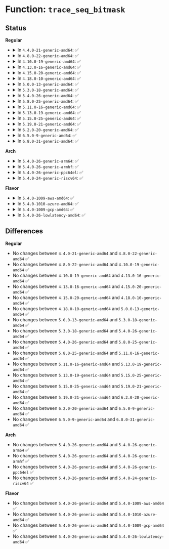 # Function: <code>trace_seq_bitmask</code>

## Status
<b>Regular</b>
<ul>
<li>
<details>
<summary>In <code>4.4.0-21-generic-amd64</code>: ✅</summary>

```c
void trace_seq_bitmask(struct trace_seq * s, const long unsigned int * maskp, int nmaskbits)
```

```json
{
  "name": "trace_seq_bitmask",
  "collision_type": "Unique Global",
  "inline_type": "No",
  "funcs": [
    {
      "addr": 18446744071580243744,
      "name": "trace_seq_bitmask",
      "external": true,
      "loc": "kernel/trace/trace_seq.c:113",
      "file": "kernel/trace/trace_seq.c",
      "inline": "seen, unknown",
      "caller_inline": [],
      "caller_func": [
        "kernel/trace/trace_output.c:trace_print_bitmask_seq"
      ]
    }
  ],
  "symbols": [
    {
      "addr": 18446744071580243744,
      "name": "trace_seq_bitmask",
      "section": ".text",
      "bind": "STB_GLOBAL",
      "size": 156
    }
  ]
}
```
</details>
</li>
<li>
<details>
<summary>In <code>4.8.0-22-generic-amd64</code>: ✅</summary>

```c
void trace_seq_bitmask(struct trace_seq * s, const long unsigned int * maskp, int nmaskbits)
```

```json
{
  "name": "trace_seq_bitmask",
  "collision_type": "Unique Global",
  "inline_type": "No",
  "funcs": [
    {
      "addr": 18446744071580281424,
      "name": "trace_seq_bitmask",
      "external": true,
      "loc": "kernel/trace/trace_seq.c:113",
      "file": "kernel/trace/trace_seq.c",
      "inline": "seen, unknown",
      "caller_inline": [],
      "caller_func": [
        "kernel/trace/trace_output.c:trace_print_bitmask_seq"
      ]
    }
  ],
  "symbols": [
    {
      "addr": 18446744071580281424,
      "name": "trace_seq_bitmask",
      "section": ".text",
      "bind": "STB_GLOBAL",
      "size": 156
    }
  ]
}
```
</details>
</li>
<li>
<details>
<summary>In <code>4.10.0-19-generic-amd64</code>: ✅</summary>

```c
void trace_seq_bitmask(struct trace_seq * s, const long unsigned int * maskp, int nmaskbits)
```

```json
{
  "name": "trace_seq_bitmask",
  "collision_type": "Unique Global",
  "inline_type": "No",
  "funcs": [
    {
      "addr": 18446744071580325056,
      "name": "trace_seq_bitmask",
      "external": true,
      "loc": "kernel/trace/trace_seq.c:113",
      "file": "kernel/trace/trace_seq.c",
      "inline": "seen, unknown",
      "caller_inline": [],
      "caller_func": [
        "kernel/trace/trace_output.c:trace_print_bitmask_seq"
      ]
    }
  ],
  "symbols": [
    {
      "addr": 18446744071580325056,
      "name": "trace_seq_bitmask",
      "section": ".text",
      "bind": "STB_GLOBAL",
      "size": 156
    }
  ]
}
```
</details>
</li>
<li>
<details>
<summary>In <code>4.13.0-16-generic-amd64</code>: ✅</summary>

```c
void trace_seq_bitmask(struct trace_seq * s, const long unsigned int * maskp, int nmaskbits)
```

```json
{
  "name": "trace_seq_bitmask",
  "collision_type": "Unique Global",
  "inline_type": "No",
  "funcs": [
    {
      "addr": 18446744071580337248,
      "name": "trace_seq_bitmask",
      "external": true,
      "loc": "kernel/trace/trace_seq.c:113",
      "file": "kernel/trace/trace_seq.c",
      "inline": "seen, unknown",
      "caller_inline": [],
      "caller_func": [
        "kernel/trace/trace_output.c:trace_print_bitmask_seq"
      ]
    }
  ],
  "symbols": [
    {
      "addr": 18446744071580337248,
      "name": "trace_seq_bitmask",
      "section": ".text",
      "bind": "STB_GLOBAL",
      "size": 147
    }
  ]
}
```
</details>
</li>
<li>
<details>
<summary>In <code>4.15.0-20-generic-amd64</code>: ✅</summary>

```c
void trace_seq_bitmask(struct trace_seq * s, const long unsigned int * maskp, int nmaskbits)
```

```json
{
  "name": "trace_seq_bitmask",
  "collision_type": "Unique Global",
  "inline_type": "No",
  "funcs": [
    {
      "addr": 18446744071580390640,
      "name": "trace_seq_bitmask",
      "external": true,
      "loc": "kernel/trace/trace_seq.c:113",
      "file": "kernel/trace/trace_seq.c",
      "inline": "seen, unknown",
      "caller_inline": [],
      "caller_func": [
        "kernel/trace/trace_output.c:trace_print_bitmask_seq"
      ]
    }
  ],
  "symbols": [
    {
      "addr": 18446744071580390640,
      "name": "trace_seq_bitmask",
      "section": ".text",
      "bind": "STB_GLOBAL",
      "size": 147
    }
  ]
}
```
</details>
</li>
<li>
<details>
<summary>In <code>4.18.0-10-generic-amd64</code>: ✅</summary>

```c
void trace_seq_bitmask(struct trace_seq * s, const long unsigned int * maskp, int nmaskbits)
```

```json
{
  "name": "trace_seq_bitmask",
  "collision_type": "Unique Global",
  "inline_type": "No",
  "funcs": [
    {
      "addr": 18446744071580452768,
      "name": "trace_seq_bitmask",
      "external": true,
      "loc": "kernel/trace/trace_seq.c:113",
      "file": "kernel/trace/trace_seq.c",
      "inline": "seen, unknown",
      "caller_inline": [],
      "caller_func": [
        "kernel/trace/trace_output.c:trace_print_bitmask_seq"
      ]
    }
  ],
  "symbols": [
    {
      "addr": 18446744071580452768,
      "name": "trace_seq_bitmask",
      "section": ".text",
      "bind": "STB_GLOBAL",
      "size": 146
    }
  ]
}
```
</details>
</li>
<li>
<details>
<summary>In <code>5.0.0-13-generic-amd64</code>: ✅</summary>

```c
void trace_seq_bitmask(struct trace_seq * s, const long unsigned int * maskp, int nmaskbits)
```

```json
{
  "name": "trace_seq_bitmask",
  "collision_type": "Unique Global",
  "inline_type": "No",
  "funcs": [
    {
      "addr": 18446744071580508032,
      "name": "trace_seq_bitmask",
      "external": true,
      "loc": "kernel/trace/trace_seq.c:114",
      "file": "kernel/trace/trace_seq.c",
      "inline": "seen, unknown",
      "caller_inline": [],
      "caller_func": [
        "kernel/trace/trace_output.c:trace_print_bitmask_seq"
      ]
    }
  ],
  "symbols": [
    {
      "addr": 18446744071580508032,
      "name": "trace_seq_bitmask",
      "section": ".text",
      "bind": "STB_GLOBAL",
      "size": 146
    }
  ]
}
```
</details>
</li>
<li>
<details>
<summary>In <code>5.3.0-18-generic-amd64</code>: ✅</summary>

```c
void trace_seq_bitmask(struct trace_seq * s, const long unsigned int * maskp, int nmaskbits)
```

```json
{
  "name": "trace_seq_bitmask",
  "collision_type": "Unique Global",
  "inline_type": "No",
  "funcs": [
    {
      "addr": 18446744071580565024,
      "name": "trace_seq_bitmask",
      "external": true,
      "loc": "kernel/trace/trace_seq.c:114",
      "file": "kernel/trace/trace_seq.c",
      "inline": "seen, unknown",
      "caller_inline": [],
      "caller_func": [
        "kernel/trace/trace_output.c:trace_print_bitmask_seq"
      ]
    }
  ],
  "symbols": [
    {
      "addr": 18446744071580565024,
      "name": "trace_seq_bitmask",
      "section": ".text",
      "bind": "STB_GLOBAL",
      "size": 146
    }
  ]
}
```
</details>
</li>
<li>
<details>
<summary>In <code>5.4.0-26-generic-amd64</code>: ✅</summary>

```c
void trace_seq_bitmask(struct trace_seq * s, const long unsigned int * maskp, int nmaskbits)
```

```json
{
  "name": "trace_seq_bitmask",
  "collision_type": "Unique Global",
  "inline_type": "No",
  "funcs": [
    {
      "addr": 18446744071580612128,
      "name": "trace_seq_bitmask",
      "external": true,
      "loc": "kernel/trace/trace_seq.c:114",
      "file": "kernel/trace/trace_seq.c",
      "inline": "seen, unknown",
      "caller_inline": [],
      "caller_func": [
        "kernel/trace/trace_output.c:trace_print_bitmask_seq"
      ]
    }
  ],
  "symbols": [
    {
      "addr": 18446744071580612128,
      "name": "trace_seq_bitmask",
      "section": ".text",
      "bind": "STB_GLOBAL",
      "size": 146
    }
  ]
}
```
</details>
</li>
<li>
<details>
<summary>In <code>5.8.0-25-generic-amd64</code>: ✅</summary>

```c
void trace_seq_bitmask(struct trace_seq * s, const long unsigned int * maskp, int nmaskbits)
```

```json
{
  "name": "trace_seq_bitmask",
  "collision_type": "Unique Global",
  "inline_type": "No",
  "funcs": [
    {
      "addr": 18446744071580710656,
      "name": "trace_seq_bitmask",
      "external": true,
      "loc": "kernel/trace/trace_seq.c:111",
      "file": "kernel/trace/trace_seq.c",
      "inline": "seen, unknown",
      "caller_inline": [],
      "caller_func": [
        "kernel/trace/trace_output.c:trace_print_bitmask_seq"
      ]
    }
  ],
  "symbols": [
    {
      "addr": 18446744071580710656,
      "name": "trace_seq_bitmask",
      "section": ".text",
      "bind": "STB_GLOBAL",
      "size": 146
    }
  ]
}
```
</details>
</li>
<li>
<details>
<summary>In <code>5.11.0-16-generic-amd64</code>: ✅</summary>

```c
void trace_seq_bitmask(struct trace_seq * s, const long unsigned int * maskp, int nmaskbits)
```

```json
{
  "name": "trace_seq_bitmask",
  "collision_type": "Unique Global",
  "inline_type": "No",
  "funcs": [
    {
      "addr": 18446744071580700160,
      "name": "trace_seq_bitmask",
      "external": true,
      "loc": "kernel/trace/trace_seq.c:111",
      "file": "kernel/trace/trace_seq.c",
      "inline": "seen, unknown",
      "caller_inline": [],
      "caller_func": [
        "kernel/trace/trace_output.c:trace_print_bitmask_seq"
      ]
    }
  ],
  "symbols": [
    {
      "addr": 18446744071580700160,
      "name": "trace_seq_bitmask",
      "section": ".text",
      "bind": "STB_GLOBAL",
      "size": 146
    }
  ]
}
```
</details>
</li>
<li>
<details>
<summary>In <code>5.13.0-19-generic-amd64</code>: ✅</summary>

```c
void trace_seq_bitmask(struct trace_seq * s, const long unsigned int * maskp, int nmaskbits)
```

```json
{
  "name": "trace_seq_bitmask",
  "collision_type": "Unique Global",
  "inline_type": "No",
  "funcs": [
    {
      "addr": 18446744071580704752,
      "name": "trace_seq_bitmask",
      "external": true,
      "loc": "kernel/trace/trace_seq.c:111",
      "file": "kernel/trace/trace_seq.c",
      "inline": "seen, unknown",
      "caller_inline": [],
      "caller_func": [
        "kernel/trace/trace_output.c:trace_print_bitmask_seq"
      ]
    }
  ],
  "symbols": [
    {
      "addr": 18446744071580704752,
      "name": "trace_seq_bitmask",
      "section": ".text",
      "bind": "STB_GLOBAL",
      "size": 145
    }
  ]
}
```
</details>
</li>
<li>
<details>
<summary>In <code>5.15.0-25-generic-amd64</code>: ✅</summary>

```c
void trace_seq_bitmask(struct trace_seq * s, const long unsigned int * maskp, int nmaskbits)
```

```json
{
  "name": "trace_seq_bitmask",
  "collision_type": "Unique Global",
  "inline_type": "No",
  "funcs": [
    {
      "addr": 18446744071580882400,
      "name": "trace_seq_bitmask",
      "external": true,
      "loc": "kernel/trace/trace_seq.c:111",
      "file": "kernel/trace/trace_seq.c",
      "inline": "seen, unknown",
      "caller_inline": [],
      "caller_func": [
        "kernel/trace/trace_output.c:trace_print_bitmask_seq"
      ]
    }
  ],
  "symbols": [
    {
      "addr": 18446744071580882400,
      "name": "trace_seq_bitmask",
      "section": ".text",
      "bind": "STB_GLOBAL",
      "size": 145
    }
  ]
}
```
</details>
</li>
<li>
<details>
<summary>In <code>5.19.0-21-generic-amd64</code>: ✅</summary>

```c
void trace_seq_bitmask(struct trace_seq * s, const long unsigned int * maskp, int nmaskbits)
```

```json
{
  "name": "trace_seq_bitmask",
  "collision_type": "Unique Global",
  "inline_type": "No",
  "funcs": [
    {
      "addr": 18446744071581114144,
      "name": "trace_seq_bitmask",
      "external": true,
      "loc": "kernel/trace/trace_seq.c:111",
      "file": "kernel/trace/trace_seq.c",
      "inline": "seen, unknown",
      "caller_inline": [],
      "caller_func": [
        "kernel/trace/trace_output.c:trace_print_bitmask_seq"
      ]
    }
  ],
  "symbols": [
    {
      "addr": 18446744071581114144,
      "name": "trace_seq_bitmask",
      "section": ".text",
      "bind": "STB_GLOBAL",
      "size": 159
    }
  ]
}
```
</details>
</li>
<li>
<details>
<summary>In <code>6.2.0-20-generic-amd64</code>: ✅</summary>

```c
void trace_seq_bitmask(struct trace_seq * s, const long unsigned int * maskp, int nmaskbits)
```

```json
{
  "name": "trace_seq_bitmask",
  "collision_type": "Unique Global",
  "inline_type": "No",
  "funcs": [
    {
      "addr": 18446744071581423328,
      "name": "trace_seq_bitmask",
      "external": true,
      "loc": "kernel/trace/trace_seq.c:111",
      "file": "kernel/trace/trace_seq.c",
      "inline": "seen, unknown",
      "caller_inline": [],
      "caller_func": [
        "kernel/trace/trace_output.c:trace_print_bitmask_seq"
      ]
    }
  ],
  "symbols": [
    {
      "addr": 18446744071581423328,
      "name": "trace_seq_bitmask",
      "section": ".text",
      "bind": "STB_GLOBAL",
      "size": 159
    }
  ]
}
```
</details>
</li>
<li>
<details>
<summary>In <code>6.5.0-9-generic-amd64</code>: ✅</summary>

```c
void trace_seq_bitmask(struct trace_seq * s, const long unsigned int * maskp, int nmaskbits)
```

```json
{
  "name": "trace_seq_bitmask",
  "collision_type": "Unique Global",
  "inline_type": "No",
  "funcs": [
    {
      "addr": 18446744071581520032,
      "name": "trace_seq_bitmask",
      "external": true,
      "loc": "kernel/trace/trace_seq.c:111",
      "file": "kernel/trace/trace_seq.c",
      "inline": "seen, unknown",
      "caller_inline": [],
      "caller_func": [
        "kernel/trace/trace_output.c:trace_print_bitmask_seq"
      ]
    }
  ],
  "symbols": [
    {
      "addr": 18446744071581520032,
      "name": "trace_seq_bitmask",
      "section": ".text",
      "bind": "STB_GLOBAL",
      "size": 159
    }
  ]
}
```
</details>
</li>
<li>
<details>
<summary>In <code>6.8.0-31-generic-amd64</code>: ✅</summary>

```c
void trace_seq_bitmask(struct trace_seq * s, const long unsigned int * maskp, int nmaskbits)
```

```json
{
  "name": "trace_seq_bitmask",
  "collision_type": "Unique Global",
  "inline_type": "No",
  "funcs": [
    {
      "addr": 18446744071581631616,
      "name": "trace_seq_bitmask",
      "external": true,
      "loc": "kernel/trace/trace_seq.c:108",
      "file": "kernel/trace/trace_seq.c",
      "inline": "seen, unknown",
      "caller_inline": [],
      "caller_func": [
        "kernel/trace/trace_output.c:trace_print_bitmask_seq"
      ]
    }
  ],
  "symbols": [
    {
      "addr": 18446744071581631616,
      "name": "trace_seq_bitmask",
      "section": ".text",
      "bind": "STB_GLOBAL",
      "size": 162
    }
  ]
}
```
</details>
</li>
</ul>
<b>Arch</b>
<ul>
<li>
<details>
<summary>In <code>5.4.0-26-generic-arm64</code>: ✅</summary>

```c
void trace_seq_bitmask(struct trace_seq * s, const long unsigned int * maskp, int nmaskbits)
```

```json
{
  "name": "trace_seq_bitmask",
  "collision_type": "Unique Global",
  "inline_type": "No",
  "funcs": [
    {
      "addr": 18446603336491912032,
      "name": "trace_seq_bitmask",
      "external": true,
      "loc": "kernel/trace/trace_seq.c:114",
      "file": "kernel/trace/trace_seq.c",
      "inline": "seen, unknown",
      "caller_inline": [],
      "caller_func": [
        "kernel/trace/trace_output.c:trace_print_bitmask_seq"
      ]
    }
  ],
  "symbols": [
    {
      "addr": 18446603336491912032,
      "name": "trace_seq_bitmask",
      "section": ".text",
      "bind": "STB_GLOBAL",
      "size": 124
    }
  ]
}
```
</details>
</li>
<li>
<details>
<summary>In <code>5.4.0-26-generic-armhf</code>: ✅</summary>

```c
void trace_seq_bitmask(struct trace_seq * s, const long unsigned int * maskp, int nmaskbits)
```

```json
{
  "name": "trace_seq_bitmask",
  "collision_type": "Unique Global",
  "inline_type": "No",
  "funcs": [
    {
      "addr": 3225854924,
      "name": "trace_seq_bitmask",
      "external": true,
      "loc": "kernel/trace/trace_seq.c:114",
      "file": "kernel/trace/trace_seq.c",
      "inline": "seen, unknown",
      "caller_inline": [],
      "caller_func": [
        "kernel/trace/trace_output.c:trace_print_bitmask_seq"
      ]
    }
  ],
  "symbols": [
    {
      "addr": 3225854924,
      "name": "trace_seq_bitmask",
      "section": ".text",
      "bind": "STB_GLOBAL",
      "size": 120
    }
  ]
}
```
</details>
</li>
<li>
<details>
<summary>In <code>5.4.0-26-generic-ppc64el</code>: ✅</summary>

```c
void trace_seq_bitmask(struct trace_seq * s, const long unsigned int * maskp, int nmaskbits)
```

```json
{
  "name": "trace_seq_bitmask",
  "collision_type": "Unique Global",
  "inline_type": "No",
  "funcs": [
    {
      "addr": 13835058055285003344,
      "name": "trace_seq_bitmask",
      "external": true,
      "loc": "kernel/trace/trace_seq.c:114",
      "file": "kernel/trace/trace_seq.c",
      "inline": "seen, unknown",
      "caller_inline": [],
      "caller_func": [
        "kernel/trace/trace_output.c:trace_print_bitmask_seq"
      ]
    }
  ],
  "symbols": [
    {
      "addr": 13835058055285003344,
      "name": "trace_seq_bitmask",
      "section": ".text",
      "bind": "STB_GLOBAL",
      "size": 192
    }
  ]
}
```
</details>
</li>
<li>
<details>
<summary>In <code>5.4.0-24-generic-riscv64</code>: ✅</summary>

```c
void trace_seq_bitmask(struct trace_seq * s, const long unsigned int * maskp, int nmaskbits)
```

```json
{
  "name": "trace_seq_bitmask",
  "collision_type": "Unique Global",
  "inline_type": "No",
  "funcs": [
    {
      "addr": 18446743936272197848,
      "name": "trace_seq_bitmask",
      "external": true,
      "loc": "kernel/trace/trace_seq.c:114",
      "file": "kernel/trace/trace_seq.c",
      "inline": "seen, unknown",
      "caller_inline": [],
      "caller_func": [
        "kernel/trace/trace_output.c:trace_print_bitmask_seq"
      ]
    }
  ],
  "symbols": [
    {
      "addr": 18446743936272197848,
      "name": "trace_seq_bitmask",
      "section": ".text",
      "bind": "STB_GLOBAL",
      "size": 114
    }
  ]
}
```
</details>
</li>
</ul>
<b>Flavor</b>
<ul>
<li>
<details>
<summary>In <code>5.4.0-1009-aws-amd64</code>: ✅</summary>

```c
void trace_seq_bitmask(struct trace_seq * s, const long unsigned int * maskp, int nmaskbits)
```

```json
{
  "name": "trace_seq_bitmask",
  "collision_type": "Unique Global",
  "inline_type": "No",
  "funcs": [
    {
      "addr": 18446744071580580928,
      "name": "trace_seq_bitmask",
      "external": true,
      "loc": "kernel/trace/trace_seq.c:114",
      "file": "kernel/trace/trace_seq.c",
      "inline": "seen, unknown",
      "caller_inline": [],
      "caller_func": [
        "kernel/trace/trace_output.c:trace_print_bitmask_seq"
      ]
    }
  ],
  "symbols": [
    {
      "addr": 18446744071580580928,
      "name": "trace_seq_bitmask",
      "section": ".text",
      "bind": "STB_GLOBAL",
      "size": 146
    }
  ]
}
```
</details>
</li>
<li>
<details>
<summary>In <code>5.4.0-1010-azure-amd64</code>: ✅</summary>

```c
void trace_seq_bitmask(struct trace_seq * s, const long unsigned int * maskp, int nmaskbits)
```

```json
{
  "name": "trace_seq_bitmask",
  "collision_type": "Unique Global",
  "inline_type": "No",
  "funcs": [
    {
      "addr": 18446744071580527552,
      "name": "trace_seq_bitmask",
      "external": true,
      "loc": "kernel/trace/trace_seq.c:114",
      "file": "kernel/trace/trace_seq.c",
      "inline": "seen, unknown",
      "caller_inline": [],
      "caller_func": [
        "kernel/trace/trace_output.c:trace_print_bitmask_seq"
      ]
    }
  ],
  "symbols": [
    {
      "addr": 18446744071580527552,
      "name": "trace_seq_bitmask",
      "section": ".text",
      "bind": "STB_GLOBAL",
      "size": 146
    }
  ]
}
```
</details>
</li>
<li>
<details>
<summary>In <code>5.4.0-1009-gcp-amd64</code>: ✅</summary>

```c
void trace_seq_bitmask(struct trace_seq * s, const long unsigned int * maskp, int nmaskbits)
```

```json
{
  "name": "trace_seq_bitmask",
  "collision_type": "Unique Global",
  "inline_type": "No",
  "funcs": [
    {
      "addr": 18446744071580572176,
      "name": "trace_seq_bitmask",
      "external": true,
      "loc": "kernel/trace/trace_seq.c:114",
      "file": "kernel/trace/trace_seq.c",
      "inline": "seen, unknown",
      "caller_inline": [],
      "caller_func": [
        "kernel/trace/trace_output.c:trace_print_bitmask_seq"
      ]
    }
  ],
  "symbols": [
    {
      "addr": 18446744071580572176,
      "name": "trace_seq_bitmask",
      "section": ".text",
      "bind": "STB_GLOBAL",
      "size": 146
    }
  ]
}
```
</details>
</li>
<li>
<details>
<summary>In <code>5.4.0-26-lowlatency-amd64</code>: ✅</summary>

```c
void trace_seq_bitmask(struct trace_seq * s, const long unsigned int * maskp, int nmaskbits)
```

```json
{
  "name": "trace_seq_bitmask",
  "collision_type": "Unique Global",
  "inline_type": "No",
  "funcs": [
    {
      "addr": 18446744071580628912,
      "name": "trace_seq_bitmask",
      "external": true,
      "loc": "kernel/trace/trace_seq.c:114",
      "file": "kernel/trace/trace_seq.c",
      "inline": "seen, unknown",
      "caller_inline": [],
      "caller_func": [
        "kernel/trace/trace_output.c:trace_print_bitmask_seq"
      ]
    }
  ],
  "symbols": [
    {
      "addr": 18446744071580628912,
      "name": "trace_seq_bitmask",
      "section": ".text",
      "bind": "STB_GLOBAL",
      "size": 146
    }
  ]
}
```
</details>
</li>
</ul>

## Differences
<b>Regular</b>
<ul>
<li>
No changes between <code>4.4.0-21-generic-amd64</code> and <code>4.8.0-22-generic-amd64</code> ✅
</li>
<li>
No changes between <code>4.8.0-22-generic-amd64</code> and <code>4.10.0-19-generic-amd64</code> ✅
</li>
<li>
No changes between <code>4.10.0-19-generic-amd64</code> and <code>4.13.0-16-generic-amd64</code> ✅
</li>
<li>
No changes between <code>4.13.0-16-generic-amd64</code> and <code>4.15.0-20-generic-amd64</code> ✅
</li>
<li>
No changes between <code>4.15.0-20-generic-amd64</code> and <code>4.18.0-10-generic-amd64</code> ✅
</li>
<li>
No changes between <code>4.18.0-10-generic-amd64</code> and <code>5.0.0-13-generic-amd64</code> ✅
</li>
<li>
No changes between <code>5.0.0-13-generic-amd64</code> and <code>5.3.0-18-generic-amd64</code> ✅
</li>
<li>
No changes between <code>5.3.0-18-generic-amd64</code> and <code>5.4.0-26-generic-amd64</code> ✅
</li>
<li>
No changes between <code>5.4.0-26-generic-amd64</code> and <code>5.8.0-25-generic-amd64</code> ✅
</li>
<li>
No changes between <code>5.8.0-25-generic-amd64</code> and <code>5.11.0-16-generic-amd64</code> ✅
</li>
<li>
No changes between <code>5.11.0-16-generic-amd64</code> and <code>5.13.0-19-generic-amd64</code> ✅
</li>
<li>
No changes between <code>5.13.0-19-generic-amd64</code> and <code>5.15.0-25-generic-amd64</code> ✅
</li>
<li>
No changes between <code>5.15.0-25-generic-amd64</code> and <code>5.19.0-21-generic-amd64</code> ✅
</li>
<li>
No changes between <code>5.19.0-21-generic-amd64</code> and <code>6.2.0-20-generic-amd64</code> ✅
</li>
<li>
No changes between <code>6.2.0-20-generic-amd64</code> and <code>6.5.0-9-generic-amd64</code> ✅
</li>
<li>
No changes between <code>6.5.0-9-generic-amd64</code> and <code>6.8.0-31-generic-amd64</code> ✅
</li>
</ul>
<b>Arch</b>
<ul>
<li>
No changes between <code>5.4.0-26-generic-amd64</code> and <code>5.4.0-26-generic-arm64</code> ✅
</li>
<li>
No changes between <code>5.4.0-26-generic-amd64</code> and <code>5.4.0-26-generic-armhf</code> ✅
</li>
<li>
No changes between <code>5.4.0-26-generic-amd64</code> and <code>5.4.0-26-generic-ppc64el</code> ✅
</li>
<li>
No changes between <code>5.4.0-26-generic-amd64</code> and <code>5.4.0-24-generic-riscv64</code> ✅
</li>
</ul>
<b>Flavor</b>
<ul>
<li>
No changes between <code>5.4.0-26-generic-amd64</code> and <code>5.4.0-1009-aws-amd64</code> ✅
</li>
<li>
No changes between <code>5.4.0-26-generic-amd64</code> and <code>5.4.0-1010-azure-amd64</code> ✅
</li>
<li>
No changes between <code>5.4.0-26-generic-amd64</code> and <code>5.4.0-1009-gcp-amd64</code> ✅
</li>
<li>
No changes between <code>5.4.0-26-generic-amd64</code> and <code>5.4.0-26-lowlatency-amd64</code> ✅
</li>
</ul>
